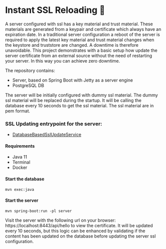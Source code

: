 # Instant SSL Reloading 🔐
A server configured with ssl has a key material and trust material. These materials are generated from a keypair and certificate which always have an expiration date.
In a traditional server configuration a reboot of the server is required to apply the latest key material and trust material changes when the keystore and truststore are changed.
A downtime is therefore unavoidable. This project demonstrates with a basic setup how update the server certificate from an external source without the need of restarting your server. In this way you can achieve zero downtime.

The repository contains:
 - Server, based on Spring Boot with Jetty as a server engine
 - PostgreSQL DB

The server will be initially configured with dummy ssl material. The dummy ssl material will be replaced during the startup.
It will be calling the database every 10 seconds to get the ssl material. The ssl material are in pem format.

### SSL Updating entrypoint for the server:
 - [DatabaseBasedSslUpdateService](src/main/java/nl/altindag/server/service/DatabaseBasedSslUpdateService.java)

#### Requirements
 - Java 11
 - Terminal
 - Docker

#### Start the database
```
mvn exec:java
```

#### Start the server
```
mvn spring-boot:run -pl server
```
Visit the server with the following url on your browser: https://localhost:8443/api/hello to view the certificate. It will be updated every 10 seconds, but this logic can be enhanced by validating if the content has been updated on the database before updating the server ssl configuration.
